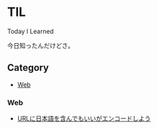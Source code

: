 # TIL

Today I Learned

今日知ったんだけどさ。

## Category

* [Web](#web)

### Web

* [URLに日本語を含んでもいいがエンコードしよう](web/url-must-be-encoded.md)
